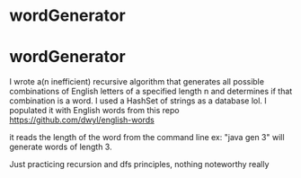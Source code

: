# wordGenerator

# wordGenerator

I wrote a(n inefficient) recursive algorithm that generates all possible combinations of English letters of a specified length n and determines if that combination is a word. I used a HashSet of strings as a database lol. I populated it with English words from this repo https://github.com/dwyl/english-words

it reads the length of the word from the command line ex: "java gen 3" will generate words of length 3.

Just practicing recursion and dfs principles, nothing noteworthy really
